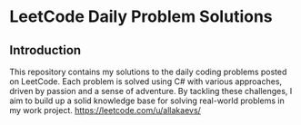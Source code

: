 # LeetCode Daily Problem Solutions
## Introduction
This repository contains my solutions to the daily coding problems posted on LeetCode. Each problem is solved using C# with various approaches, driven by passion and a sense of adventure. By tackling these challenges, I aim to build up a solid knowledge base for solving real-world problems in my work project.
https://leetcode.com/u/allakaevs/
